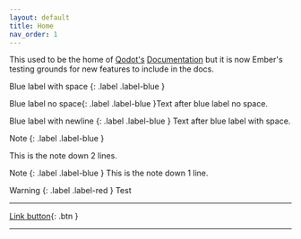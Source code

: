 ```yaml
---
layout: default
title: Home
nav_order: 1
---
```


This used to be the home of [Qodot's](https://github.com/qodotplugin) [Documentation](https://qodotplugin.github.io/) but it is now Ember's testing grounds for new features to include in the docs.

Blue label with space {: .label .label-blue }

Blue label no space{: .label .label-blue }Text after blue label no space.

Blue label with newline
{: .label .label-blue } Text after blue label with space.

Note
{: .label .label-blue }

This is the note down 2 lines.

Note
{: .label .label-blue }
This is the note down 1 line.

Warning
{: .label .label-red }
Test

---

[Link button](http://example.com/){: .btn }

---

